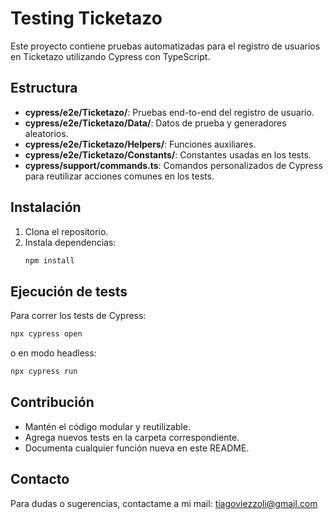 # Testing Ticketazo

Este proyecto contiene pruebas automatizadas para el registro de usuarios en Ticketazo utilizando Cypress con TypeScript.

## Estructura

- **cypress/e2e/Ticketazo/**: Pruebas end-to-end del registro de usuario.
- **cypress/e2e/Ticketazo/Data/**: Datos de prueba y generadores aleatorios.
- **cypress/e2e/Ticketazo/Helpers/**: Funciones auxiliares.
- **cypress/e2e/Ticketazo/Constants/**: Constantes usadas en los tests.
- **cypress/support/commands.ts**: Comandos personalizados de Cypress para reutilizar acciones comunes en los tests.

## Instalación

1. Clona el repositorio.
2. Instala dependencias:
   ```bash
   npm install
   ```

## Ejecución de tests

Para correr los tests de Cypress:
```bash
npx cypress open
```
o en modo headless:
```bash
npx cypress run
```

## Contribución

- Mantén el código modular y reutilizable.
- Agrega nuevos tests en la carpeta correspondiente.
- Documenta cualquier función nueva en este README.

## Contacto

Para dudas o sugerencias, contactame a mi mail: tiagoviezzoli@gmail.com